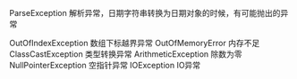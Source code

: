 ParseException 解析异常，日期字符串转换为日期对象的时候，有可能抛出的异常
 
OutOfIndexException 数组下标越界异常
OutOfMemoryError 内存不足
ClassCastException 类型转换异常
ArithmeticException 除数为零
NullPointerException 空指针异常
IOException IO异常
